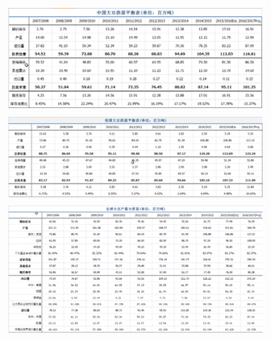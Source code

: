 ![](https://github.com/XifenYE/-/blob/master/Screenshot/%E4%B8%AD%E5%9B%BD%E4%BE%9B%E9%9C%80%E5%B9%B3%E8%A1%A1%E8%A1%A81.png?raw=true)

![](https://github.com/XifenYE/-/blob/master/Screenshot/%E7%BE%8E%E5%9B%BD%E4%BE%9B%E9%9C%80%E5%B9%B3%E8%A1%A1%E8%A1%A8.png?raw=true)

![](https://github.com/XifenYE/-/blob/master/Screenshot/%E5%85%A8%E7%90%83%E4%BA%A7%E9%87%8F%E8%B4%B8%E6%98%93.png?raw=true)
